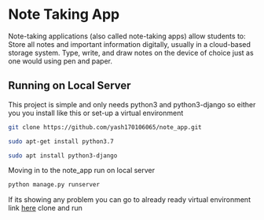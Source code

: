 # Note Taking App
Note-taking applications (also called note-taking apps) allow students to: Store all notes and important information digitally, usually in a cloud-based storage system. Type, write, and draw notes on the device of choice just as one would using pen and paper.

## Running on Local Server

This project is simple and only needs python3 and python3-django so either you you install like this or set-up a virtual environment

```bash
git clone https://github.com/yash170106065/note_app.git
```
```bash
sudo apt-get install python3.7
```
```bash
sudo apt install python3-django
```
Moving in to the note_app run on local server
```bash
python manage.py runserver
```
If its showing any problem you can go to already ready virtual environment link [here](https://github.com/yash170106065/note-taking-app) clone and run
